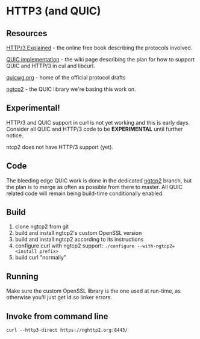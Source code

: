# HTTP3 (and QUIC)

## Resources

[HTTP/3 Explained](https://daniel.haxx.se/http3-explained/) - the online free
book describing the protocols involved.

[QUIC implementation](https://github.com/curl/curl/wiki/QUIC-implementation) -
the wiki page describing the plan for how to support QUIC and HTTP/3 in cul
and libcurl.

[quicwg.org](https://quicwg.org/) - home of the official protocol drafts

[ngtcp2](https://github.com/ngtcp2/ngtcp2) - the QUIC library we're basing
this work on.

## Experimental!

HTTP/3 and QUIC support in curl is not yet working and this is early days.
Consider all QUIC and HTTP/3 code to be **EXPERIMENTAL** until further notice.

ntcp2 does not have HTTP/3 support (yet).

## Code

The bleeding edge QUIC work is done in the dedicated
[ngtcp2](https://github.com/curl/curl/tree/ngtcp2) branch, but the plan is to
merge as often as possible from there to master. All QUIC related code will
remain being build-time conditionally enabled.

## Build

1. clone ngtcp2 from git
2. build and install ngtcp2's custom OpenSSL version
3. build and install ngtcp2 according to its instructions
4. configure curl with ngtcp2 support: `./configure --with-ngtcp2=<install prefix>`
5. build curl "normally"

## Running

Make sure the custom OpenSSL library is the one used at run-time, as otherwise
you'll just get ld.so linker errors.

## Invoke from command line

    curl --http3-direct https://nghttp2.org:8443/
